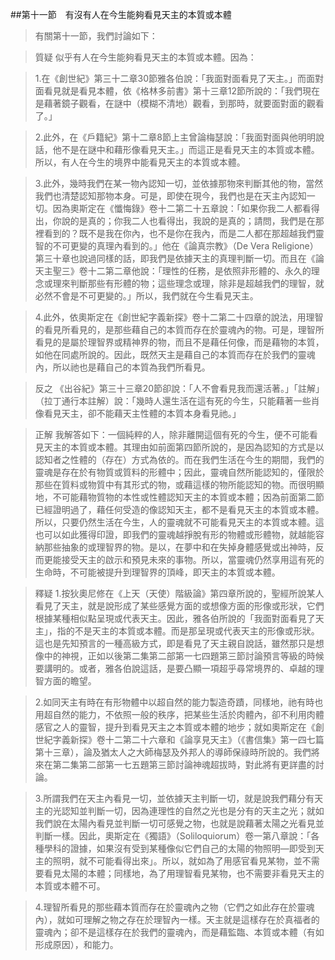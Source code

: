 ##第十一節　有沒有人在今生能夠看見天主的本質或本體
>有關第十一節，我們討論如下：

>質疑	似乎有人在今生能夠看見天主的本質或本體。因為：

>1.在《創世紀》第三十二章30節雅各伯說：「我面對面看見了天主。」而面對面看見就是看見本體，依《格林多前書》第十三章12節所說的：「我們現在是藉著鏡子觀看，在謎中（模糊不清地）觀看，到那時，就要面對面的觀看了。」

>2.此外，在《戶籍紀》第十二章8節上主曾論梅瑟說：「我面對面與他明明說話，他不是在謎中和藉形像看見天主。」而這正是看見天主的本質或本體。所以，有人在今生的境界中能看見天主的本質或本體。

>3.此外，幾時我們在某一物內認知一切，並依據那物來判斷其他的物，當然我們也清楚認知那物本身。可是，即使在現今，我們也是在天主內認知一切。因為奧斯定在《懺悔錄》卷十二第二十五章說：「如果你我二人都看得出，你說的是真的；你我二人也看得出，我說的是真的；請問，我們是在那裡看到的？既不是我在你內，也不是你在我內，而是二人都在那超越我們靈智的不可更變的真理內看到的。」他在《論真宗教》（De Vera Religione）第三十章也說過同樣的話，即我們是依據天主的真理判斷一切。而且在《論天主聖三》卷十二第二章他說：「理性的任務，是依照非形體的、永久的理念或理來判斷那些有形體的物；這些理念或理，除非是超越我們的理智，就必然不會是不可更變的。」所以，我們就在今生看見天主。

>4.此外，依奧斯定在《創世紀字義新探》卷十二第二十四章的說法，用理智的看見所看見的，是那些藉自己的本質而存在於靈魂內的物。可是，理智所看見的是屬於理智界或精神界的物，而且不是藉任何像，而是藉物的本質，如他在同處所說的。因此，既然天主是藉自己的本質而存在於我們的靈魂內，所以祂也是藉自己的本質為我們所看見。

>反之	 《出谷紀》第三十三章20節卻說：「人不會看見我而還活著。」「註解」（拉丁通行本註解）說：「幾時人還生活在這有死的今生，只能藉著一些肖像看見天主，卻不能藉天主性體的本質本身看見祂。」

>正解	我解答如下：一個純粹的人，除非離開這個有死的今生，便不可能看見天主的本質或本體。其理由如前面第四節所說的，是因為認知的方式是以認知者之性體的（存在）方式為依的。而在我們生活在今生的期間，我們的靈魂是存在於有物質或質料的形體中；因此，靈魂自然所能認知的，僅限於那些在質料或物質中有其形式的物，或藉這樣的物所能認知的物。而很明顯地，不可能藉物質物的本性或性體認知天主的本質或本體；因為前面第二節已經證明過了，藉任何受造的像認知天主，都不是看見天主的本質或本體。所以，只要仍然生活在今生，人的靈魂就不可能看見天主的本質或本體。這也可以如此獲得印證，即我們的靈魂越掙脫有形的物體或形體物，就越能容納那些抽象的或理智界的物。是以，在夢中和在失掉身體感覺或出神時，反而更能接受天主的啟示和預見未來的事物。所以，當靈魂仍然享用這有死的生命時，不可能被提升到理智界的頂峰，即天主的本質或本體。

>釋疑	1.按狄奧尼修在《上天（天使）階級論》第四章所說的，聖經所說某人看見了天主，就是說形成了某些感覺方面的或想像方面的形像或形狀，它們根據某種相似點呈現或代表天主。因此，雅各伯所說的「我面對面看見了天主」，指的不是天主的本質或本體。而是那呈現或代表天主的形像或形狀。這也是先知預言的一種高級方式，即是看見了天主親自說話，雖然那只是想像中的神視，正如以後第二集第二部第一七四題第三節討論預言等級的時候要講明的。或者，雅各伯說這話，是要凸顯一項超乎尋常境界的、卓越的理智方面的瞻望。

>2.如同天主有時在有形物體中以超自然的能力製造奇蹟，同樣地，祂有時也用超自然的能力，不依照一般的秩序，把某些生活於肉體內，卻不利用肉體感官之人的靈智，提升到看見天主之本質或本體的地步；就如奧斯定在《創世紀字義新探》卷十二第二十六章和《論享見天主》（《書信集》第一四七篇第十三章），論及猶太人之大師梅瑟及外邦人的導師保祿時所說的。我們將來在第二集第二部第一七五題第三節討論神魂超拔時，對此將有更詳盡的討論。

>3.所謂我們在天主內看見一切，並依據天主判斷一切，就是說我們藉分有天主的光認知並判斷一切，因為連理性的自然之光也是分有的天主之光；就如我們說在太陽內看見並判斷一切可感覺之物，也就是說藉著太陽之光看見並判斷一樣。因此，奧斯定在《獨語》（Soliloquiorum）卷一第八章說：「各種學科的證據，如果沒有受到某種像似它們自己的太陽的物照明—即受到天主的照明，就不可能看得出來」。所以，就如為了用感官看見某物，並不需要看見太陽的本體；同樣地，為了用理智看見某物，也不需要非看見天主的本質或本體不可。

>4.理智所看見的那些藉本質而存在於靈魂內之物（它們之如此存在於靈魂內），就如可理解之物之存在於理智內一樣。天主就是這樣存在於真福者的靈魂內；卻不是這樣存在於我們的靈魂內，而是藉監臨、本質或本體（有如形成原因），和能力。
